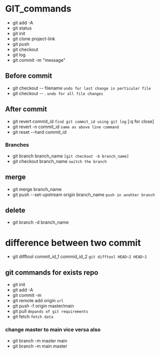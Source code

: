# GIT_commands
* git add -A
* git status 
* git init
* git clone project-link
* git push 
* git checkout
* git log
* git commit -m "message"
## Before commit
* git checkout -- filename `undo for last change in perticular file`
* git checkout -- . `undo for all file changes`
## After commit
* git revert commit_id `find git commit_id using git log` [:q for close] 
* git revert -n commit_id  `same as above line command`
* git reset --hard commit_id 
### Branches
* git branch branch_name `[git checkout -b branch_name]`
* git checkout branch_name `switch the branch`
## merge
* git merge branch_name
* git push --set-upstream origin branch_name `push in anohter branch`
## delete 
* git branch -d branch_name
# difference between two commit
* git difftool commit_id_1 commid_id_2  `git difftool HEAD~2 HEAD~1`
## git commands for exists repo
* git init
* git add -A
* git commit -m
* git remote add origin `url `
* git push -f origin master/main
* git pull `depands of git requirements`
* git fetch `fetch data`
### change master to main vice versa also
* git branch -m master main
* git branch -m main master 
